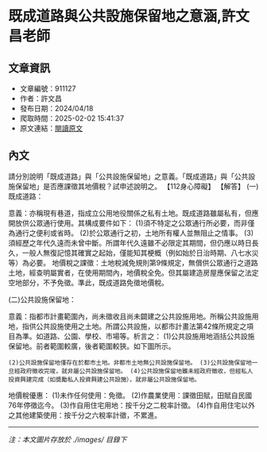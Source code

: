 # 既成道路與公共設施保留地之意涵,許文昌老師

## 文章資訊
- 文章編號：911127
- 作者：許文昌
- 發布日期：2024/04/18
- 爬取時間：2025-02-02 15:41:37
- 原文連結：[閱讀原文](https://real-estate.get.com.tw/Columns/detail.aspx?no=911127)

## 內文
請分別說明「既成道路」與「公共設施保留地」之意義。「既成道路」與「公共設施保留地」是否應課徵其地價稅？試申述說明之。
【112身心障礙】
【解答】
(一)既成道路：

意義：亦稱現有巷道，指成立公用地役關係之私有土地。既成道路雖屬私有，但應開放供公眾通行使用。其構成要件如下： (1)須不特定之公眾通行所必要，而非僅為通行之便利或省時。 (2)於公眾通行之初，土地所有權人並無阻止之情事。 (3)須經歷之年代久遠而未曾中斷。所謂年代久遠雖不必限定其期間，但仍應以時日長久，一般人無復記憶其確實之起始，僅能知其梗概（例如始於日治時期、八七水災等）為必要。
地價稅之課徵：土地稅減免規則第9條規定，無償供公眾通行之道路土地，經查明屬實者，在使用期間內，地價稅全免。但其屬建造房屋應保留之法定空地部分，不予免徵。準此，既成道路免徵地價稅。

(二)公共設施保留地：

意義：指都市計畫範圍內，尚未徵收且尚未闢建之公共設施用地。所稱公共設施用地，指供公共設施使用之土地。所謂公共設施，以都市計畫法第42條所規定之項目為準。如道路、公園、學校、市場等。析言之： (1)公共設施用地涵括公共設施保留地。前者範圍較廣，後者範圍較狹。如下圖所示。
    
    (2)公共設施保留地僅存在於都市土地。非都市土地無公共設施保留地。 (3)公共設施保留地一旦經政府徵收完竣，就非屬公共設施保留地。 (4)公共設施保留地雖未經政府徵收，但經私人投資興建完成（如奬勵私人投資興建公共設施），就非屬公共設施保留地。
地價稅優惠： (1)未作任何使用：免徵。 (2)作農業使用：課徵田賦，田賦自民國76年停徵迄今。 (3)作自用住宅用地：按千分之二稅率計徵。 (4)作自用住宅以外之其他建築使用：按千分之六稅率計徵，不累進。

---
*注：本文圖片存放於 ./images/ 目錄下*
